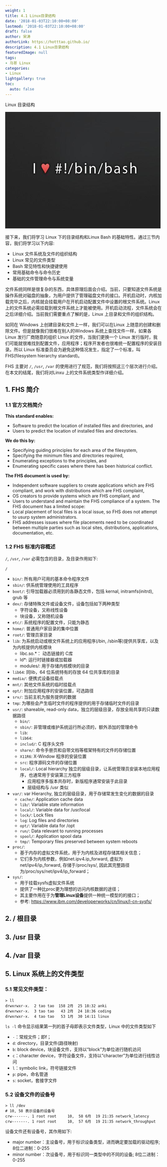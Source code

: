 ```yaml
---
weight: 1
title: 4.1 Linux目录结构
date: '2018-01-03T22:10:00+08:00'
lastmod: '2018-01-03T22:10:00+08:00'
draft: false
author: 宋涛
authorLink: https://hotttao.github.io/
description: 4.1 Linux目录结构
featuredImage: null
tags:
- 马哥 Linux
categories:
- Linux
lightgallery: true
toc:
  auto: false
---
```


Linux 目录结构

![linux-mt](/images/linux_mt/linux_mt.jpg)
<!-- more -->

接下来，我们将学习 Linux 下的目录结构和Linux Bash 的基础特性。通过三节内容，我们将学习以下内容:
- Linux 文件系统及文件的组织结构
- Linux 常见的文件类型
- Bash 常见特性和快捷键使用
- 常用基础命令与命令历史
- 基础的文件管理命令与系统变量


文件系统同样是很复杂的东西，具体原理后面会介绍。当前，只要知道文件系统是操作系统对磁盘的抽象，为用户提供了管理磁盘文件的接口。开机启动时，内核加载完毕之后，内核就会挂载用户在开机启动配置文件中设置的根文件系统。Linux 上的文件系统必需挂载到根文件系统上才能被使用。开机启动流程，文件系统会在之后详细介绍。当前我们需要重点了解的是，Linux 上目录和文件的组织结构。


如同在 Windows 上创建目录和文件上一样，我们可以在Linux 上随意的创建和删除文件。但是就像我们很难在别人的Windows 系统上查找文件一样，如果各Linux 发行厂商随意的组织 Linux 的文件，当我们更换一个 Linux 发行版时，我们可能就很难找到配置文件，应用程序；程序开发者也很难统一配置程序的安装目录。所以 Linux 标准委员会为避免这种情况发生，指定了一个标准，叫 FHS(filesystem hierarchy standard)。


FHS 主要对 `/`, `/usr`, `/var` 的使用进行了规范，我们将按照这三个层次进行介绍。在本文的结尾，我们将对Linxu 上的文件系统类型作详细介绍。

## 1. FHS 简介
### 1.1 官方文档简介
**This standard enables:**
- Software to predict the location of installed files and directories, and
- Users to predict the location of installed files and directories.

**We do this by:**
- Specifying guiding principles for each area of the filesystem,
- Specifying the minimum files and directories required,
- Enumerating exceptions to the principles, and
- Enumerating specific cases where there has been historical conflict.

**The FHS document is used by:**
- Independent software suppliers to create applications which are FHS compliant, and work with distributions
which are FHS complaint,
- OS creators to provide systems which are FHS compliant, and
- Users to understand and maintain the FHS compliance of a system.
The FHS document has a limited scope:
- Local placement of local files is a local issue, so FHS does not attempt to usurp system administrators.
- FHS addresses issues where file placements need to be coordinated between multiple parties such as local
sites, distributions, applications, documentation, etc.

### 1.2 FHS 标准内容概述
`/`, `/usr`, `/var` 必需包含的目录，及目录作用如下:

`/`
- `bin/`: 所有用户可用的基本命令程序文件
- `sbin/`: 供系统管理使用的工具程序
- `boot/`: 引导加载器必须用到的各静态文件，包括 kernal, initramfs(initrd), grub 等
- `dev/`: 存储特殊文件或设备文件，设备包括如下两种类型
	- 字符设备，又称线性设备
	- 块设备，又称随机设备
- `etc/`: 系统程序的配置文件，只能为静态
- `home/`: 普通用户家目录的集中位置
- `root/`: 管理员家目录
- `lib`: 为系统启动或根文件系统上的应用程序(/bin, /sbin等)提供共享库，以及为内核提供内核模块
	- libc.so.\*： 动态链接的 C库
	- ld\*: 运行时链接器或加载器
	- modules/: 用于存储内核模块的目录
- `lib64`: 同lib，64 位系统特有的存放 64 位共享库的目录
- `media/`: 便携式设备挂载点
- `mnt/`: 其他文件系统的临时挂载点
- `opt/`: 附加应用程序的安装位置，可选路径
- `srv/`: 当前主机为服务提供的数据
- `tmp`: 为哪些会产生临时文件的程序提供的用于存储临时文件的目录
- `usr/`: shareable, read-only data，独立的层级目录，存放全局共享的只读数据路径
	- `bin/`:
	- `sbin/`: 非管理或维护系统运行所必须的，额外添加的管理命令
	- `lib`:
	- `lib64`:
	- `includ/`: C 程序头文件
	- `share/`: 命令手册页和自带文档等框架特有的文件的存储位置
	- `X11R6`: X-Window 程序的安装位置
	- `src`: 程序源码文件的存储位置
	- `local/`: Local hierarchy 独立的层级目录，让系统管理员安装本地应用程序，也通常用于安装第三方程序
  		- 应用程序多版本共存时，新版程序通常安装于此目录
  		- 层级结构与 /usr 类似
- `var/`: var Hierarchy, 独立的层级目录，用于存储常发生变化的数据的目录
	- `cache/`: Application cache data
	- `lib/`: Variable state information
	- `local/`: Variable data for /usr/local
	- `lock/`: Lock files
	- `log`: Log files and directories
	- `opt/`: Variable data for /opt
	- `run/`: Data relevant to running processes
	- `spool/`: Application spool data
	- `tmp/`: Temporary files preserved between system reboots
- `proc/`:
	- 基于内存的虚拟文件系统，用于为内核及进程存储其相关信息；
	- 它们多为内核参数，例如net.ipv4.ip_forward, 虚拟为net/ipv4/ip_forward, 存储于/proc/sys/, 因此其完整路径为/proc/sys/net/ipv4/ip_forward；
- `sys/`:
	- 用于挂载sysfs虚拟文件系统
	- 提供了一种比proc更为理想的访问内核数据的途径；
	- 其主要作用在于为**管理Linux设备**提供一种统一模型的的接口；
	- 参考: https://www.ibm.com/developerworks/cn/linux/l-cn-sysfs/

## 2. / 根目录

## 3. /usr 目录

## 4. /var 目录

## 5. Linux 系统上的文件类型
### 5.1 常见文件类型：
```
> ll
drwxrwxr-x.  2 tao tao  158 2月  25 18:32 anki
drwxrwxr-x.  3 tao tao   43 2月  24 18:36 coding
drwxrwxr-x.  4 tao tao   53 1月  30 14:11 linux
```
`ls -l` 命令显示结果第一列的首子母即表示文件类型，Linux 中的文件类型如下
- `-`：常规文件；即f；
- `d`: directory，目录文件(路径映射)
- `b`: block device，块设备文件，支持以“block”为单位进行随机访问
- `c`：character device，字符设备文件，支持以“character”为单位进行线性访问
- `l`：symbolic link，符号链接文件
- `p`: pipe，命名管道
- `s`: socket，套接字文件


### 5.2 设备文件的设备号
```
> ll /dev
# 10, 58 表示设备的设备号
crw-------. 1 root root     10,  58 6月  19 21:35 network_latency
crw-------. 1 root root     10,  57 6月  19 21:35 network_throughput
```
设备文件还有设备号，其作用如下:
- major number：主设备号，用于标识设备类型，进而确定要加载的驱动程序; 8位二进制：0-255
- minor number：次设备号，用于标识同一类型中的不同的设备; 8位二进制：0-255
